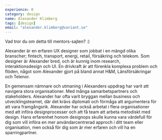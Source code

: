 ```yaml
---
experience: 0
category: design
name: Alexander Klimberg
tags: [design]
email: "alexander.klimberg@variant.se"
---
```


Vad tror du om detta till mentors-sajten? :)

Alexander är en erfaren UX designer som jobbat i en mängd olika branscher; fintech, transport, energi, retail, försäkring och telekom. Som designer är Alexander bred, och är kunnig inom research, interaktionsdesign och UI. En drivkraft är att förenkla komplexa problem och flöden, något som Alexander gjort på bland annat H&M, Länsförsäkringar och Telenor.

En gemensam nämnare och utmaning i Alexanders uppdrag har varit att navigera stora organisationer. Med många samarbetspartners och stakeholders. Alexander har ofta varit bryggan mellan business och utvecklingsteamet, där det krävs diplomati och förmåga att argumentera för att vara framgångsrik. Alexander har också arbetat i flera organisationer med att införa designprocesser och att få team att arbeta metodiskt med design. Hans erfarenhet honom designops skulle kunna vara värdefull för dig som vill införa en mer användarcentrerad approch i ditt team eller organisation, men också för dig som är mer erfaren och vill ha en sparringpartner.
